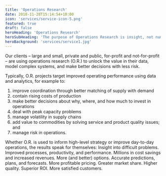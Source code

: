 ```yaml
---
title: 'Operations Research'
date: 2018-11-28T15:14:54+10:00
icon: 'services/service-icon-5.png'
featured: true
draft: false
heroHeading: 'Operations Research'
heroSubHeading: 'The purpose of Operations Research is insight, not numbers'
heroBackground: 'services/service1.jpg'
---
```



Our clients – large and small, private and public, for-profit and not-for-profit – are using operations research (O.R.) to unlock the value in their data, model complex systems, and make better decisions with less risk. 

Typically, O.R. projects target improved operating performance using data and analytics, for example to: 

1) improve coordination through better matching of supply with demand 
2) contain rising costs of production 
3) make better decisions about why, where, and how much to invest in operations
4) deal with peak capacity problems 
5) manage volatility in supply chains
6) add value to commodities by solving service and product quality issues; and 
7) manage risk in operations. 

Whether O.R. is used to inform high-level strategy or improve day-to-day operations, the results speak for themselves: Insight into difficult problems. Improved processes, productivity, and performance. Millions in cost savings and increased revenues. More (and better) options. Accurate predictions, plans, and forecasts. More profitable pricing. Greater market share. Higher quality. Superior ROI. More satisfied customers.

